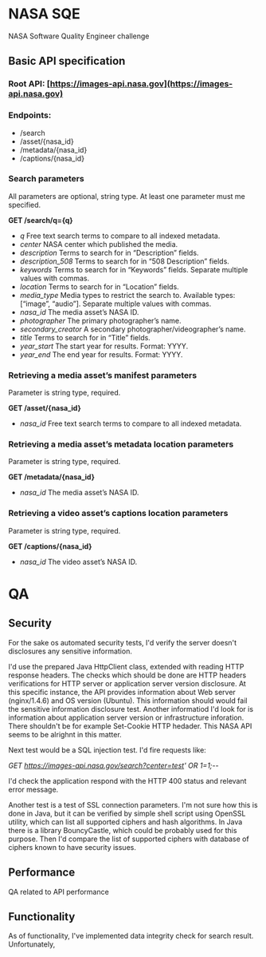 # NASA SQE

NASA Software Quality Engineer challenge

## Basic API specification

### Root API: [https://images-api.nasa.gov](https://images-api.nasa.gov)

### Endpoints:
- /search
- /asset/{nasa_id}
- /metadata/{nasa_id}
- /captions/{nasa_id}

### Search parameters
All parameters are optional, string type. At least one parameter must me specified.

**GET /search/q={q}**

- *q* Free text search terms to compare to all indexed metadata.
- *center* NASA center which published the media.
- *description* Terms to search for in “Description” fields.
- *description_508* Terms to search for in “508 Description” fields.
- *keywords* Terms to search for in “Keywords” fields. Separate multiple values with commas.
- *location* Terms to search for in “Location” fields.
- *media_type* Media types to restrict the search to. Available types: [“image”, “audio”]. Separate multiple values with commas.
- *nasa_id* The media asset’s NASA ID.
- *photographer* The primary photographer’s name.
- *secondary_creator* A secondary photographer/videographer’s name.
- *title* Terms to search for in “Title” fields.
- *year_start* The start year for results. Format: YYYY.
- *year_end* The end year for results. Format: YYYY.

### Retrieving a media asset’s manifest parameters
Parameter is string type, required.

**GET /asset/{nasa\_id}**

- *nasa\_id* Free text search terms to compare to all indexed metadata.

### Retrieving a media asset’s metadata location parameters

Parameter is string type, required.

**GET /metadata/{nasa\_id}**

- *nasa\_id* The media asset’s NASA ID.

### Retrieving a video asset’s captions location parameters

Parameter is string type, required.

**GET /captions/{nasa\_id}**

- *nasa\_id* The video asset’s NASA ID.

# QA

## Security

For the sake os automated security tests, I'd verify the server doesn't disclosures any sensitive information.

I'd use the prepared Java HttpClient class, extended with reading HTTP response headers. The checks which should be done are
HTTP headers verifications for HTTP server or application server version disclosure. At this specific instance, the API provides
information about Web server (nginx/1.4.6) and OS version (Ubuntu). This information should would fail the sensitive information disclosure test. Another informatiod I'd look for is information about application server version or infrastructure inforation. There shouldn't be for example Set-Cookie HTTP hedader. This NASA API seems to be alrighnt in this matter.

Next test would be a SQL injection test. I'd fire requests like:

*GET https://images-api.nasa.gov/search?center=test' OR 1=1;--*

I'd check the application respond with the HTTP 400 status and relevant error message.

Another test is a test of SSL connection parameters. I'm not sure how this is done in Java, but it can be verified by simple shell script using OpenSSL utility, which can list all supported ciphers and hash algorithms. In Java there is a library BouncyCastle, which could be probably used for this purpose. Then I'd compare the list of supported ciphers with database of ciphers known to have security issues.

## Performance

QA related to API performance

## Functionality

As of functionality, I've implemented data integrity check for search result.
Unfortunately, 

    
